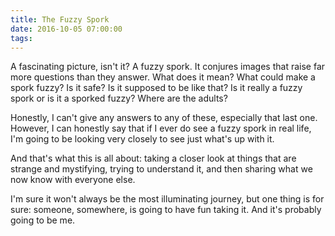 ```yaml
---
title: The Fuzzy Spork
date: 2016-10-05 07:00:00
tags:
---
```

A fascinating picture, isn't it? A fuzzy spork. It conjures images that raise far more questions than they answer. What does it mean? What could make a spork fuzzy? Is it safe? Is it supposed to be like that? Is it really a fuzzy spork or is it a sporked fuzzy? Where are the adults?

Honestly, I can't give any answers to any of these, especially that last one. However, I can honestly say that if I ever do see a fuzzy spork in real life, I'm going to be looking very closely to see just what's up with it.

And that's what this is all about: taking a closer look at things that are strange and mystifying, trying to understand it, and then sharing what we now know with everyone else.

I'm sure it won't always be the most illuminating journey, but one thing is for sure: someone, somewhere, is going to have fun taking it. And it's probably going to be me.